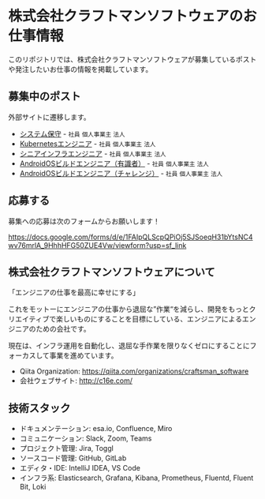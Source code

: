 # 株式会社クラフトマンソフトウェアのお仕事情報

このリポジトリでは、株式会社クラフトマンソフトウェアが募集しているポストや発注したいお仕事の情報を掲載しています。

## 募集中のポスト

外部サイトに遷移します。

- [システム保守](https://esa-pages.io/p/sharing/16718/posts/240/1ccd8006feb0a8349ed1.html) - `社員` `個人事業主` `法人`
- [Kubernetesエンジニア](https://esa-pages.io/p/sharing/16718/posts/237/8b84c05932deacdf4157.html) - `社員` `個人事業主` `法人`
- [シニアインフラエンジニア](https://esa-pages.io/p/sharing/16718/posts/238/8e211138b00bea1e4f88.html) - `社員` `個人事業主` `法人`
- [AndroidOSビルドエンジニア（有識者）](https://esa-pages.io/p/sharing/16718/posts/239/4a95665decf7581ed675.html) - `社員` `個人事業主` `法人`
- [AndroidOSビルドエンジニア（チャレンジ）](https://esa-pages.io/p/sharing/16718/posts/250/23119c0988d5bb96badc.html) - `社員` `個人事業主` `法人`

## 応募する

募集への応募は次のフォームからお願いします！

https://docs.google.com/forms/d/e/1FAIpQLScpQPiOj5SJSoeqH31bYtsNC4wv76mrlA_9HhhHFG50ZUE4Vw/viewform?usp=sf_link

## 株式会社クラフトマンソフトウェアについて

「エンジニアの仕事を最高に幸せにする」

これをモットーにエンジニアの仕事から退屈な”作業“を減らし、開発をもっとクリエイティブで楽しいものにすることを目標にしている、エンジニアによるエンジニアのための会社です。

現在は、インフラ運用を自動化し、退屈な手作業を限りなくゼロにすることにフォーカスして事業を進めています。

- Qiita Organization: https://qiita.com/organizations/craftsman_software
- 会社ウェブサイト: http://c16e.com/

## 技術スタック

- ドキュメンテーション: esa.io, Confluence, Miro
- コミュニケーション: Slack, Zoom, Teams
- プロジェクト管理: Jira, Toggl
- ソースコード管理: GitHub, GitLab
- エディタ・IDE: IntelliJ IDEA, VS Code
- インフラ系: Elasticsearch, Grafana, Kibana, Prometheus, Fluentd, Fluent Bit, Loki

